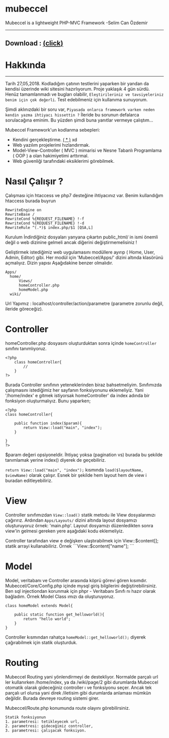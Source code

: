 # mubeccel
Mubeccel is a lightweight PHP-MVC Framework
-Selim Can Özdemir

---------------------------------------

Download : <a href="https://selimcan.com/mubeccel/mubeccel.zip">(__click__)</a>
---------------------------------------
# Hakkında

<hr>

Tarih <span class="text-success">27,05,2018</span>. Kodladığım çatının testlerini yaparken bir yandan da 
kendisi üzerinde wiki sitesini hazırlıyorum. Proje yaklaşık 4 gün sürdü. Henüz tamamlanmadı 
ve bugları olabilir, `Eleştirileriniz ve tavsiyeleriniz benim için çok değerli`. Test edebilmeniz için kullanıma sunuyorum.  

Şimdi aklınızdaki bir soru var,
```Piyasada onlarca framework varken neden kendin yazma ihtiyacı hissettin ?``` 
İleride bu sorunun defalarca sorulacağına eminim. Bu yüzden şimdi buna yanıtlar vermeye çalıştım...

Mubeccel Framework'un kodlanma sebepleri: 
<ul>
    <li>
        Kendini gerçekleştirme. <a href="https://en.wikipedia.org/wiki/Maslow%27s_hierarchy_of_needs">( * )</a> xd
    </li>
    <li>
        Web yazılım projelerimi hızlandırmak.
    </li>
    <li>
        Model-View-Controller ( MVC ) mimarisi ve Nesne Tabanlı Programlama ( OOP ) a olan
        hakimiyetimi arttırmal.
    </li>
    <li>
        Web güvenliği tarafındaki eksiklerimi görebilmek.
    </li>
</ul>



# Nasıl Çalışır ?

Çalışması için htaccess ve php7 desteğine ihtiyacınız var. Benim kullandığım htaccess burada buyrun

```
RewriteEngine on
RewriteBase /
RewriteCond %{REQUEST_FILENAME} !-f
RewriteCond %{REQUEST_FILENAME} !-d
RewriteRule ^(.*)$ index.php/$1 [QSA,L]
```
    

Kurulum
İndirdiğiniz dosyaları yanyana çıkartın public_html/ in ismi önemli değil o web dizinine gelmeli ancak diğerini değiştirmemelisiniz !

Geliştirmek istediğimiz web uygulamasını modüllere ayırıp ( Home, User, Admin, Editor) gibi. Her modül için 'Mubeccel/Apps/' dizini altında klasörünü açmalıyız. Dizin yapısı Aşağıdakine benzer olmalıdır.

```
Apps/
  home/
      Views/
      homeController.php
      homeModel.php
  wiki/
```
Url Yapımız : localhost/controller/action/parametre (parametre zorunlu değil, ileride göreceğiz). 


# Controller

homeController.php dosyasını oluşturduktan sonra içinde `homeController` sınıfını tanımlıyoruz.


```
<?php
    class homeController{
        //
    }
?>
```
Burada Controller sınıfının yeteneklerinden biraz bahsetmeliyim. Sınıfımızda çalışmasını istediğimiz her sayfanın fonksiyonunu eklemeliyiz. Yani '/home/index' e gitmek istiyorsak homeController' da index adında bir fonksiyon oluşturmalıyız. Bunu yaparken;


```
<?php
class homeController{
    
    public function index($param){
        return View::load("main", "index");
    }

}
?>
```
$param değeri opsiyoneldir. İhtiyaç yoksa (pagination vs) burada bu şekilde tanımlamak yerine index() diyerek de geçebiliriz.

```return View::load("main", "index");``` kısmında ```load($layoutName, $viewName)``` olarak çalışır. Esnek bir şekilde hem layout hem de view i buradan editleyebiliriz. 


# View

Controller sınıfımızdan `View::load()` statik metodu ile View dosyalarımızı çağırırız. Ardından `Apps/Layouts/` dizini altında layout dosyamızı oluşturuyoruz örnek: 'main.php'. Layout dosyamızı düzenledikten sonra view'in gelmesi gereken yere aşağıdaki kodu eklemeliyiz.
<?=View::render()?>

Controller tarafından view e değişken ulaştırabilmek için View::$content[]; statik arrayi kullanabiliriz. Örnek ```View::$content["name"]; ```


# Model

Model, veritabanı ve Controller arasında köprü görevi gören kısımdır. Mubeccel/Core/Config.php içinde mysql giriş bilgilerini değiştirebilirsiniz. Ben sql injectiondan korunmak için phpr - Veritabanı Sınıfı nı hazır olarak bağladım. Örnek Model Class ımızı da oluşturuyoruz.
```
class homeModel extends Model{

    public static function get_helloworld(){
        return "hello world";
    }
}
```

Controller kısmından rahatça ```homeModel::get_helloworld();``` diyerek çağırabilmek için statik oluşturduk. 




# Routing

Mubeccel Routing yani yönlendirmeyi de destekliyor. Normalde parçalı url ler kullanırken /home/index, ya da /wiki/page/2 gibi durumlarda Mubeccel otomatik olarak gideceğiniz controller ı ve fonksiyonu seçer. Ancak tek parçalı url olursa yani direk /iletisim gibi durumlarda anlaması mümkün değildir. Burada devreye routing sistemi girer.

Mubeccel/Route.php konumunda route olayını görebilirsiniz.
```
Statik fonksiyonun
1. parametresi: tetikleyecek url, 
2. parametresi: gideceğimiz controller,
3. parametresi: çalışacak fonksiyon.
```
